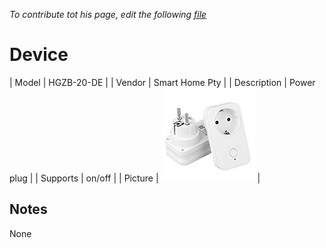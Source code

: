 
*To contribute tot his page, edit the following
[file](https://github.com/Koenkk/zigbee2mqtt.io/blob/master/docgen/device_page_notes.js)*

# Device

| Model | HGZB-20-DE  |
| Vendor  | Smart Home Pty  |
| Description | Power plug |
| Supports | on/off |
| Picture | ![../images/devices/HGZB-20-DE.jpg](../images/devices/HGZB-20-DE.jpg) |

## Notes

None
